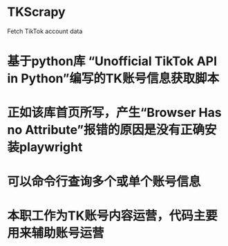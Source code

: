 # TKScrapy
Fetch TikTok account data
# 基于python库 “Unofficial TikTok API in Python”编写的TK账号信息获取脚本
# 正如该库首页所写，产生“Browser Has no Attribute”报错的原因是没有正确安装playwright
# 可以命令行查询多个或单个账号信息
# 本职工作为TK账号内容运营，代码主要用来辅助账号运营

